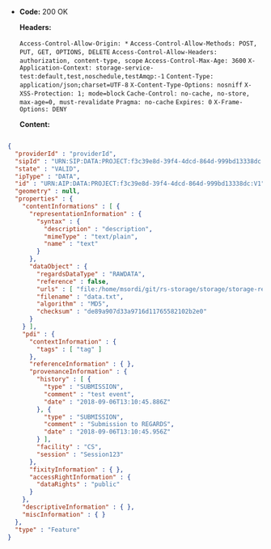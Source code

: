 * **Code:** 200 OK

  **Headers:**

  `Access-Control-Allow-Origin: *`
  `Access-Control-Allow-Methods: POST, PUT, GET, OPTIONS, DELETE`
  `Access-Control-Allow-Headers: authorization, content-type, scope`
  `Access-Control-Max-Age: 3600`
  `X-Application-Context: storage-service-test:default,test,noschedule,testAmqp:-1`
  `Content-Type: application/json;charset=UTF-8`
  `X-Content-Type-Options: nosniff`
  `X-XSS-Protection: 1; mode=block`
  `Cache-Control: no-cache, no-store, max-age=0, must-revalidate`
  `Pragma: no-cache`
  `Expires: 0`
  `X-Frame-Options: DENY`

  **Content:**

```json

{
  "providerId" : "providerId",
  "sipId" : "URN:SIP:DATA:PROJECT:f3c39e8d-39f4-4dcd-864d-999bd13338dc:V1",
  "state" : "VALID",
  "ipType" : "DATA",
  "id" : "URN:AIP:DATA:PROJECT:f3c39e8d-39f4-4dcd-864d-999bd13338dc:V1",
  "geometry" : null,
  "properties" : {
    "contentInformations" : [ {
      "representationInformation" : {
        "syntax" : {
          "description" : "description",
          "mimeType" : "text/plain",
          "name" : "text"
        }
      },
      "dataObject" : {
        "regardsDataType" : "RAWDATA",
        "reference" : false,
        "urls" : [ "file:/home/msordi/git/rs-storage/storage/storage-rest/src/test/resources/data.txt" ],
        "filename" : "data.txt",
        "algorithm" : "MD5",
        "checksum" : "de89a907d33a9716d11765582102b2e0"
      }
    } ],
    "pdi" : {
      "contextInformation" : {
        "tags" : [ "tag" ]
      },
      "referenceInformation" : { },
      "provenanceInformation" : {
        "history" : [ {
          "type" : "SUBMISSION",
          "comment" : "test event",
          "date" : "2018-09-06T13:10:45.886Z"
        }, {
          "type" : "SUBMISSION",
          "comment" : "Submission to REGARDS",
          "date" : "2018-09-06T13:10:45.956Z"
        } ],
        "facility" : "CS",
        "session" : "Session123"
      },
      "fixityInformation" : { },
      "accessRightInformation" : {
        "dataRights" : "public"
      }
    },
    "descriptiveInformation" : { },
    "miscInformation" : { }
  },
  "type" : "Feature"
}
```
